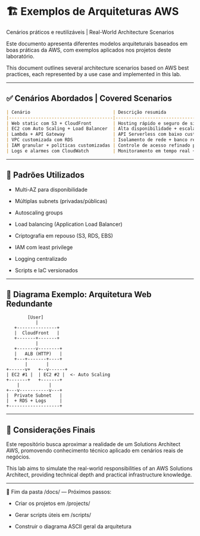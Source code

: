 # 🏗️ Exemplos de Arquiteturas AWS  
Cenários práticos e reutilizáveis | Real-World Architecture Scenarios

Este documento apresenta diferentes modelos arquiteturais baseados em boas práticas da AWS, com exemplos aplicados nos projetos deste laboratório.

This document outlines several architecture scenarios based on AWS best practices, each represented by a use case and implemented in this lab.

---

## ✅ Cenários Abordados | Covered Scenarios

```markdown
| Cenário                               | Descrição resumida                                             | Projeto Relacionado                          |
|---------------------------------------|----------------------------------------------------------------|----------------------------------------------|
| Web static com S3 + CloudFront        | Hosting rápido e seguro de site estático com cache global      | `projects/static_web_s3_cloudfront/`         |
| EC2 com Auto Scaling + Load Balancer  | Alta disponibilidade + escalabilidade horizontal               | `projects/ec2_nginx_auto_scale/`             |
| Lambda + API Gateway                  | API Serverless com baixo custo e alta performance              | `projects/lambda_api_gateway/`               |
| VPC customizada com RDS               | Isolamento de rede + banco relacional em sub-rede privada      | `projects/terraform_vpc_rds/`                |
| IAM granular + políticas customizadas | Controle de acesso refinado por função e recurso               | `projects/iam_roles_policies/`               |
| Logs e alarmes com CloudWatch         | Monitoramento em tempo real + alertas críticos                 | [`projects/cloudwatch_logs_alerts/`](https://github.com/Emersoft76/aws-solutions-architect-lab/tree/main/projects/static_web_s3_cloudfront)           |
```
---

## 🧠 Padrões Utilizados

* Multi-AZ para disponibilidade

* Múltiplas subnets (privadas/públicas)

* Autoscaling groups

* Load balancing (Application Load Balancer)

* Criptografia em repouso (S3, RDS, EBS)

* IAM com least privilege

* Logging centralizado

* Scripts e IaC versionados
---

## 📐 Diagrama Exemplo: Arquitetura Web Redundante
```
        [User]         
           |              
   +---------------+       
   |  CloudFront   |       
   +-------+-------+       
           |              
   +-------v--------+     
   |   ALB (HTTP)   |     
   +---+-------+----+     
       |       |          
+------v+   +--v------+    
| EC2 #1 |  | EC2 #2 |  <- Auto Scaling
+-------+   +-------+     
    |           |         
+---v-----------v---+     
|  Private Subnet   |     
|  + RDS + Logs     |     
+-------------------+     
```
---

## 🎯 Considerações Finais

Este repositório busca aproximar a realidade de um Solutions Architect AWS, promovendo conhecimento técnico aplicado em cenários reais de negócios.

This lab aims to simulate the real-world responsibilities of an AWS Solutions Architect, providing technical depth and practical infrastructure knowledge.

---

📘 Fim da pasta /docs/ — Próximos passos:

* Criar os projetos em /projects/

* Gerar scripts úteis em /scripts/

* Construir o diagrama ASCII geral da arquitetura
